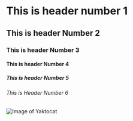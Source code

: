 # This is header number 1
## This is header Number 2
### This is header Number 3
#### This is header Number 4
##### This is header Number 5
###### This is Header Number 6
![Image of Yaktocat](https://octodex.github.com/images/yaktocat.png)
